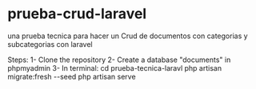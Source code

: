 # prueba-crud-laravel
una prueba tecnica para hacer un Crud de documentos con categorias y subcategorias con laravel

Steps:
  1- Clone the repository
  2- Create a database "documents" in phpmyadmin
  3- In terminal: 
    cd prueba-tecnica-laravl
    php artisan migrate:fresh --seed
    php artisan serve
  
